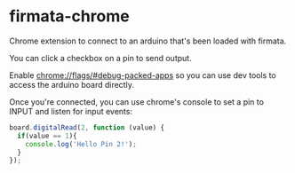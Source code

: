 firmata-chrome
==============

Chrome extension to connect to an arduino that's been loaded with firmata.  

You can click a checkbox on a pin to send output.

Enable [chrome://flags/#debug-packed-apps](chrome://flags/#debug-packed-apps) so you can use dev tools to access the arduino board directly.

Once you're connected, you can use chrome's console to set a pin to INPUT and listen for input events:

```javascript
board.digitalRead(2, function (value) {
  if(value == 1){ 
    console.log('Hello Pin 2!');
  }
});

```